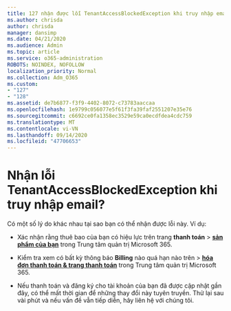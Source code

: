 ```yaml
---
title: 127 nhận được lỗi TenantAccessBlockedException khi truy nhập email?
ms.author: chrisda
author: chrisda
manager: dansimp
ms.date: 04/21/2020
ms.audience: Admin
ms.topic: article
ms.service: o365-administration
ROBOTS: NOINDEX, NOFOLLOW
localization_priority: Normal
ms.collection: Adm_O365
ms.custom:
- "127"
- "128"
ms.assetid: de7b6877-f3f9-4402-8072-c73783aaccaa
ms.openlocfilehash: 1e9799c056077e5f61f3fa39faf2551207e35e76
ms.sourcegitcommit: c6692ce0fa1358ec3529e59ca0ecdfdea4cdc759
ms.translationtype: MT
ms.contentlocale: vi-VN
ms.lasthandoff: 09/14/2020
ms.locfileid: "47706653"
---
```

# <a name="getting-a-tenantaccessblockedexception-error-when-accessing-email"></a>Nhận lỗi TenantAccessBlockedException khi truy nhập email?

Có một số lý do khác nhau tại sao bạn có thể nhận được lỗi này. Ví dụ:

- Xác nhận rằng thuê bao của bạn có hiệu lực trên trang **thanh toán** \> **[sản phẩm của bạn](https://portal.office.com/adminportal/home#/subscriptions)** trong Trung tâm quản trị Microsoft 365.

- Kiểm tra xem có bất kỳ thông báo **Billing** nào quá hạn nào trên \> **[hóa đơn thanh toán & trang thanh toán](https://portal.office.com/adminportal/home#/billoverview)** trong Trung tâm quản trị Microsoft 365.

- Nếu thanh toán và đăng ký cho tài khoản của bạn đã được cập nhật gần đây, có thể mất thời gian để những thay đổi này tuyên truyền. Thử lại sau vài phút và nếu vấn đề vẫn tiếp diễn, hãy liên hệ với chúng tôi.

